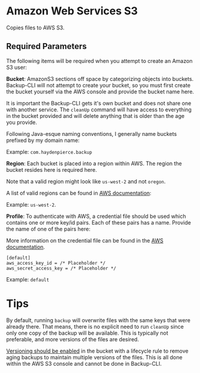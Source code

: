 Amazon Web Services S3
======================

Copies files to AWS S3.

Required Parameters
---------------
The following items will be required when you attempt to create an Amazon S3 user:

**Bucket**: AmazonS3 sections off space by categorizing objects into buckets. Backup-CLI
will not attempt to create your bucket, so you must first create the bucket yourself via
the AWS console and provide the bucket name here.

It is important the Backup-CLI gets it's own bucket and does not share one with another
service. The `cleanUp` command will have access to everything in the bucket provided
and will delete anything that is older than the age you provide.

Following Java-esque naming conventions, I generally name buckets prefixed by my
domain name:

Example: `com.haydenpierce.backup`

**Region**: Each bucket is placed into a region within AWS. The region the bucket
resides here is required here.

Note that a valid region might look like `us-west-2` and not `oregon`.

A list of valid regions can be found in [AWS documentation](http://docs.aws.amazon.com/general/latest/gr/rande.html#s3_region):


Example: `us-west-2`.

**Profile**: To authenticate with AWS, a credential file should be used which contains
one or more key/id pairs. Each of these pairs has a name. Provide the name of one of the pairs
here:

More information on the credential file can be found in the [AWS documentation](http://docs.aws.amazon.com/sdk-for-java/v1/developer-guide/credentials.html).

    [default]
    aws_access_key_id = /* Placeholder */
    aws_secret_access_key = /* Placeholder */
    
Example: `default`

Tips
====

By default, running `backup` will overwrite files with the same keys that were already there. That means, there
is no explicit need to run `cleanUp` since only one copy of the backup will be available.
This is typically not preferable, and more versions of the files are desired.

[Versioning should be enabled](http://docs.aws.amazon.com/AmazonS3/latest/dev/Versioning.html) in the bucket with a lifecycle rule to remove aging backups to
maintain multiple versions of the files. This is all done within the AWS S3 console and
cannot be done in Backup-CLI.
